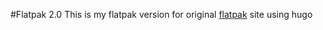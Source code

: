 #Flatpak 2.0
This is my flatpak version for original [flatpak](http://flatpak.org/) site using hugo 
